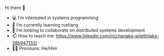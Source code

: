 Hi there 👋
- 💻 I’m interested in systems programming
- 🦀 I’m currently learning rustlang
- 💞️ I’m looking to collaborate on distributed systems development
- 📫 How to reach me: https://www.linkedin.com/in/chanaka-wijethilaka-38b947132/
- 🧔‍♂️ Pronouns: He/Him

<!---
sk1pper1/sk1pper1 is a ✨ special ✨ repository because its `README.md` (this file) appears on your GitHub profile.
You can click the Preview link to take a look at your changes.
--->
